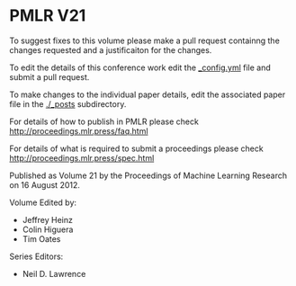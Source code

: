 # PMLR V21

To suggest fixes to this volume please make a pull request containng the changes requested and a justificaiton for the changes.

To edit the details of this conference work edit the [_config.yml](./_config.yml) file and submit a pull request.

To make changes to the individual paper details, edit the associated paper file in the [./_posts](./_posts) subdirectory.

For details of how to publish in PMLR please check http://proceedings.mlr.press/faq.html

For details of what is required to submit a proceedings please check http://proceedings.mlr.press/spec.html



Published as Volume 21 by the Proceedings of Machine Learning Research on 16 August 2012.

Volume Edited by:
  * Jeffrey Heinz
  * Colin Higuera
  * Tim Oates

Series Editors:
  * Neil D. Lawrence
